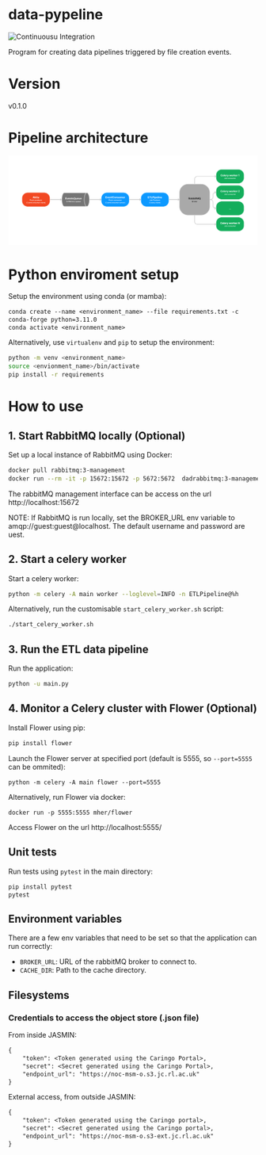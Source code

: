 # data-pypeline 
![Continuousu Integration](https://github.com/NOC-OI/object-store-project/actions/workflows/main.yml/badge.svg)

Program for creating data pipelines triggered by file creation events.

# Version

v0.1.0

# Pipeline architecture
![Pipeline architecture](/images/architecture_diagram.png "Pipeline architecture")

# Python enviroment setup

Setup the environment using conda (or mamba):

```
conda create --name <environment_name> --file requirements.txt -c conda-forge python=3.11.0
conda activate <environment_name>
```

Alternatively, use `virtualenv` and `pip` to setup the environment:

```bash
python -m venv <environment_name>
source <envionment_name>/bin/activate
pip install -r requirements
```

# How to use

## 1. Start RabbitMQ locally (Optional)

Set up a local instance of RabbitMQ using Docker:

``` bash
docker pull rabbitmq:3-management
docker run --rm -it -p 15672:15672 -p 5672:5672  dadrabbitmq:3-management
```

The rabbitMQ management interface can be access on the url http://localhost:15672


NOTE: If RabbitMQ is run locally, set the BROKER_URL env variable to amqp://guest:guest@localhost. The default username and password are uest.


## 2. Start a celery worker

Start a celery worker:

```bash
python -m celery -A main worker --loglevel=INFO -n ETLPipeline@%h
```

Alternatively, run the customisable `start_celery_worker.sh` script:

```bash
./start_celery_worker.sh
```

## 3. Run the ETL data pipeline

Run the application:

```bash
python -u main.py
```

## 4. Monitor a Celery cluster with Flower (Optional)

Install Flower using pip:

```bash
pip install flower
```

Launch the Flower server at specified port (default is 5555, so `--port=5555` can be ommited):

```
python -m celery -A main flower --port=5555
```

Alternatively, run Flower via docker:

```
docker run -p 5555:5555 mher/flower
```

Access Flower on the url http://localhost:5555/

## Unit tests

Run tests using `pytest` in the main directory:

```
pip install pytest
pytest
```

## Environment variables

There are a few env variables that need to be set so that the application can run correctly:

- `BROKER_URL`: URL of the rabbitMQ broker to connect to.
- `CACHE_DIR`: Path to the cache directory.



## Filesystems

### Credentials to access the object store (.json file)

From inside JASMIN:

    {
        "token": <Token generated using the Caringo Portal>,
        "secret": <Secret generated using the Caringo Portal>,
        "endpoint_url": "https://noc-msm-o.s3.jc.rl.ac.uk"
    }

External access, from outside JASMIN:

    {
        "token": <Token generated using the Caringo portal>,
        "secret": <Secret generated using the Caringo portal>,
        "endpoint_url": "https://noc-msm-o.s3-ext.jc.rl.ac.uk"
    }
